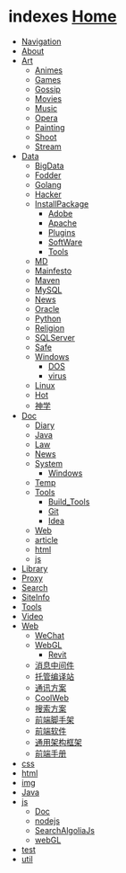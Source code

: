   <link rel="stylesheet" href="js/JQuery/treeview/jquery.treeview.css" type="text/css"/>
  <!--screen.css不要也可以-->
  <link rel="stylesheet" href="js/JQuery/treeview/screen.css" type="text/css"/>

  <script src="js/JQuery/jquery.min.js"></script>
  <!--jquery.cookie.js不要也可以-->
  <script src="js/JQuery/treeview/jquery.cookie.js"></script>
  <script src="js/JQuery/treeview/jquery.treeview.js" type="text/javascript"></script>

  <script type="text/javascript">
      $(document).ready(function(){
          $("#treeview").treeview({
              toggle: function() {
                  console.log("%s was toggled.", $(this).find(">span").text());
              }
          });
      });
  </script>

# indexes  [Home](index.md)

<div>
<ul id="treeview" class="filetree">
    <li><span class="file"><a href="https://ambroseren.github.io/test/navigation.html">Navigation</a></span></li>
    <li><span class="folder"><a href="https://ambroseren.github.io/test/About/index.html">About</a></span></li>
    <li class="closed"><span class="folder"><a href="https://ambroseren.github.io/test/Art/">Art</a></span>
        <ul>
            <li><span class="file"><a href="https://ambroseren.github.io/test/Art/Animes/index.html">Animes</a></span></li>
            <li><span class="file"><a href="https://ambroseren.github.io/test/Art/Games/index.html">Games</a></span></li>
            <li><span class="file"><a href="https://ambroseren.github.io/test/Art/Gossip/index.html">Gossip</a></span></li>
            <li><span class="file"><a href="https://ambroseren.github.io/test/Art/Movies/index.html">Movies</a></span></li>
            <li><span class="file"><a href="https://ambroseren.github.io/test/Art/Music/index.html">Music</a></span></li>
            <li><span class="file"><a href="https://ambroseren.github.io/test/Art/Opera/index.html">Opera</a></span></li>
            <li><span class="file"><a href="https://ambroseren.github.io/test/Art/Painting/index.html">Painting</a></span></li>
            <li><span class="file"><a href="https://ambroseren.github.io/test/Art/Shoot/index.html">Shoot</a></span></li>
            <li><span class="file"><a href="https://ambroseren.github.io/test/Art/Stream/index.html">Stream</a></span></li>
        </ul>
    </li>
    <li class="closed"><span class="folder"><a href="https://ambroseren.github.io/test/Data/">Data</a></span>
        <ul>
            <li><span class="file"><a href="https://ambroseren.github.io/test/Data/BigData/index.html">BigData</a></span></li>
            <li><span class="file"><a href="https://ambroseren.github.io/test/Data/Fodder/index.html">Fodder</a></span></li>
            <li><span class="file"><a href="https://ambroseren.github.io/test/Data/Golang/index.html">Golang</a></span></li>
            <li><span class="file"><a href="https://ambroseren.github.io/test/Data/Hacker/index.html">Hacker</a></span></li>
            <li><span class="folder"><a href="https://ambroseren.github.io/test/Data/InstallPackage/index.html">InstallPackage</a></span>
                <ul>
                    <li><span class="file"><a href="https://ambroseren.github.io/test/Data/InstallPackage/Adobe.html">Adobe</a></span></li>
                    <li><span class="file"><a href="https://ambroseren.github.io/test/Data/InstallPackage/Apache.html">Apache</a></span></li>
                    <li><span class="file"><a href="https://ambroseren.github.io/test/Data/InstallPackage/Plugins.html">Plugins</a></span></li>
                    <li><span class="file"><a href="https://ambroseren.github.io/test/Data/InstallPackage/SoftWare.html">SoftWare</a></span></li>
                    <li><span class="file"><a href="https://ambroseren.github.io/test/Data/InstallPackage/Tools.html">Tools</a></span></li>
                </ul>
            </li>                
            <li><span class="file"><a href="https://ambroseren.github.io/test/Data/MD/index.html">MD</a></span></li>
            <li><span class="file"><a href="https://ambroseren.github.io/test/Data/Mainfesto/index.html">Mainfesto</a></span></li>
            <li><span class="file"><a href="https://ambroseren.github.io/test/Data/Maven/index.html">Maven</a></span></li>
            <li><span class="file"><a href="https://ambroseren.github.io/test/Data/MySQL/index.html">MySQL</a></span></li>
            <li><span class="file"><a href="https://ambroseren.github.io/test/Data/News/index.html">News</a></span></li>
            <li><span class="file"><a href="https://ambroseren.github.io/test/Data/Oracle/index.html">Oracle</a></span></li>
            <li><span class="file"><a href="https://ambroseren.github.io/test/Data/Python/index.html">Python</a></span></li>
            <li><span class="file"><a href="https://ambroseren.github.io/test/Data/Religion/index.html">Religion</a></span></li>
            <li><span class="file"><a href="https://ambroseren.github.io/test/Data/SQLServer/index.html">SQLServer</a></span></li>
            <li><span class="file"><a href="https://ambroseren.github.io/test/Data/Safe/index.html">Safe</a></span></li>
            <li><span class="folder"><a href="https://ambroseren.github.io/test/Data/Windows/index.html">Windows</a></span>
                <ul>
                    <li><span class="file"><a href="https://ambroseren.github.io/test/Data/Windows/DOS/index.html">DOS</a></span></li>
                    <li><span class="file"><a href="https://ambroseren.github.io/test/Data/Windows/virus/index.html">virus</a></span></li>
                </ul>            
            </li>
            <li><span class="file"><a href="https://ambroseren.github.io/test/Data/Linux/index.html">Linux</a></span></li>
            <li><span class="file"><a href="https://ambroseren.github.io/test/Data/hot/index.html">Hot</a></span></li>
            <li><span class="file"><a href="https://ambroseren.github.io/test/Data/神学/index.html">神学</a></span></li>
        </ul>
    </li>
    <li class="closed"><span class="folder"><a href="https://ambroseren.github.io/test/Doc/">Doc</a></span>
        <ul>
            <li><span class="file"><a href="https://ambroseren.github.io/test/Doc/Diary/index.html">Diary</a></span></li>
            <li><span class="file"><a href="https://ambroseren.github.io/test/Doc/Java/index.html">Java</a></span></li>
            <li><span class="file"><a href="https://ambroseren.github.io/test/Doc/Law/index.html">Law</a></span></li>
            <li><span class="file"><a href="https://ambroseren.github.io/test/Doc/News/index.html">News</a></span></li>
            <li><span class="folder"><a href="https://ambroseren.github.io/test/Doc/System/index.html">System</a></span>
                <ul>
                    <li><span class="file"><a href="https://ambroseren.github.io/test/Doc/System/Windows/index.html">Windows</a></span></li>
                </ul>             
            </li>
            <li><span class="file"><a href="https://ambroseren.github.io/test/Doc/Temp/index.html">Temp</a></span></li>
            <li><span class="folder"><a href="https://ambroseren.github.io/test/Doc/Tools/index.html">Tools</a></span>
                <ul>
                    <li><span class="file"><a href="https://ambroseren.github.io/test/Doc/Tools/Build_Tools/index.html">Build_Tools</a></span></li>
                    <li><span class="file"><a href="https://ambroseren.github.io/test/Doc/Tools/Git/index.html">Git</a></span></li>
                    <li><span class="file"><a href="https://ambroseren.github.io/test/Doc/Tools/Idea/index.html">Idea</a></span></li>
                </ul>             
            </li>
            <li><span class="file"><a href="https://ambroseren.github.io/test/Doc/Web/index.html">Web</a></span></li>
            <li><span class="file"><a href="https://ambroseren.github.io/test/Doc/article/index.html">article</a></span></li>
            <li><span class="file"><a href="https://ambroseren.github.io/test/Doc/html/index.html">html</a></span></li>
            <li><span class="file"><a href="https://ambroseren.github.io/test/Doc/js/index.html">js</a></span></li>
        </ul>
    </li>
    <li><span class="folder"><a href="https://ambroseren.github.io/test/Library/index.html">Library</a></span></li>
    <li><span class="folder"><a href="https://ambroseren.github.io/test/Proxy/index.html">Proxy</a></span></li>
    <li><span class="folder"><a href="https://ambroseren.github.io/test/Search/index.html">Search</a></span></li>
    <li><span class="folder"><a href="https://ambroseren.github.io/test/SiteInfo/AboutSite.html">SiteInfo</a></span></li>
    <li><span class="folder"><a href="https://ambroseren.github.io/test/Tools/index.html">Tools</a></span></li>
    <li><span class="folder"><a href="https://ambroseren.github.io/test/Video/index.html">Video</a></span></li>
    <li class="closed"><span class="folder"><a href="https://ambroseren.github.io/test/Web/index.html">Web</a></span>
        <ul>
            <li><span class="file"><a href="https://ambroseren.github.io/test/Web/WeChat/index.html">WeChat</a></span></li>
            <li><span class="folder"><a href="https://ambroseren.github.io/test/Web/WebGL/">WebGL</a></span>
                <ul>
                    <li><span class="file"><a href="https://ambroseren.github.io/test/Web/WebGL/Revit/index.html">Revit</a></span></li>
                </ul>
            </li>
            <li><span class="file"><a href="https://ambroseren.github.io/test/Web/ActiveMQ.html">消息中间件</a></span></li>
            <li><span class="file"><a href="https://ambroseren.github.io/test/Web/Builddings.html">托管编译站</a></span></li>
            <li><span class="file"><a href="https://ambroseren.github.io/test/Web/Chat.html">通讯方案</a></span></li>
            <li><span class="file"><a href="https://ambroseren.github.io/test/Web/CoolWeb.html">CoolWeb</a></span></li>
            <li><span class="file"><a href="https://ambroseren.github.io/test/Web/ElasticSearch.html">搜索方案</a></span></li>
            <li><span class="file"><a href="https://ambroseren.github.io/test/Web/Server.html">前端脚手架</a></span></li>
            <li><span class="file"><a href="https://ambroseren.github.io/test/Web/SoftWare.html">前端软件</a></span></li>
            <li><span class="file"><a href="https://ambroseren.github.io/test/Web/framework.html">通用架构框架</a></span></li>
            <li><span class="file"><a href="https://ambroseren.github.io/test/Web/web_guide.html">前端手册</a></span></li>
        </ul>
    </li>        
    <li><span class="folder"><a href="https://ambroseren.github.io/test/css/index.html">css</a></span></li>
    <li><span class="folder"><a href="https://ambroseren.github.io/test/html/index.html">html</a></span></li>
    <li><span class="folder"><a href="https://ambroseren.github.io/test/img/index.html">img</a></span></li>
    <li><span class="folder"><a href="https://ambroseren.github.io/test/java/">Java</a></span></li>
    <li class="closed"><span class="folder"><a href="https://ambroseren.github.io/test/js/index.html">js</a></span>
        <ul>
            <li><span class="file"><a href="https://ambroseren.github.io/test/js/Doc/index.html">Doc</a></span></li>
            <li><span class="file"><a href="https://ambroseren.github.io/test/js/nodejs/index.html">nodejs</a></span></li>
            <li><span class="file"><a href="https://ambroseren.github.io/test/js/sag/index.html">SearchAlgoliaJs</a></span></li>
            <li><span class="file"><a href="https://ambroseren.github.io/test/js/webGL/index.html">webGL</a></span></li>
        </ul>
    </li>
    <li><span class="folder"><a href="https://ambroseren.github.io/test/test/index.html">test</a></span></li>
    <li><span class="folder"><a href="https://ambroseren.github.io/test/util/index.html">util</a></span></li>
</ul>
</div>
